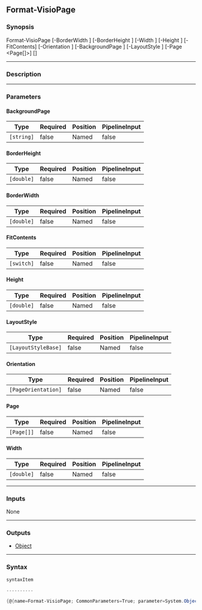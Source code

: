 Format-VisioPage
----------------

### Synopsis

Format-VisioPage [-BorderWidth <double>] [-BorderHeight <double>] [-Width <double>] [-Height <double>] [-FitContents] [-Orientation <PageOrientation>] [-BackgroundPage <string>] [-LayoutStyle <LayoutStyleBase>] [-Page <Page[]>] [<CommonParameters>]

---

### Description

---

### Parameters
#### **BackgroundPage**

|Type      |Required|Position|PipelineInput|
|----------|--------|--------|-------------|
|`[string]`|false   |Named   |false        |

#### **BorderHeight**

|Type      |Required|Position|PipelineInput|
|----------|--------|--------|-------------|
|`[double]`|false   |Named   |false        |

#### **BorderWidth**

|Type      |Required|Position|PipelineInput|
|----------|--------|--------|-------------|
|`[double]`|false   |Named   |false        |

#### **FitContents**

|Type      |Required|Position|PipelineInput|
|----------|--------|--------|-------------|
|`[switch]`|false   |Named   |false        |

#### **Height**

|Type      |Required|Position|PipelineInput|
|----------|--------|--------|-------------|
|`[double]`|false   |Named   |false        |

#### **LayoutStyle**

|Type               |Required|Position|PipelineInput|
|-------------------|--------|--------|-------------|
|`[LayoutStyleBase]`|false   |Named   |false        |

#### **Orientation**

|Type               |Required|Position|PipelineInput|
|-------------------|--------|--------|-------------|
|`[PageOrientation]`|false   |Named   |false        |

#### **Page**

|Type      |Required|Position|PipelineInput|
|----------|--------|--------|-------------|
|`[Page[]]`|false   |Named   |false        |

#### **Width**

|Type      |Required|Position|PipelineInput|
|----------|--------|--------|-------------|
|`[double]`|false   |Named   |false        |

---

### Inputs
None

---

### Outputs
* [Object](https://learn.microsoft.com/en-us/dotnet/api/System.Object)

---

### Syntax
```PowerShell
syntaxItem
```
```PowerShell
----------
```
```PowerShell
{@{name=Format-VisioPage; CommonParameters=True; parameter=System.Object[]}}
```
